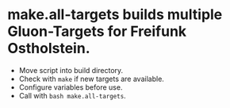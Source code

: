 # make.all-targets builds multiple Gluon-Targets for Freifunk Ostholstein.
* Move script into build directory.
* Check with `make` if new targets are available.
* Configure variables before use.
* Call with `bash make.all-targets`.
